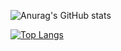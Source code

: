 

![Anurag's GitHub stats](https://github-readme-stats.vercel.app/api?username=anuraghazra&theme=panda&show_icons=true)

[![Top Langs](https://github-readme-stats.vercel.app/api/top-langs/?username=anuraghazra&layout=compact)](https://github.com/anuraghazra/github-readme-stats)